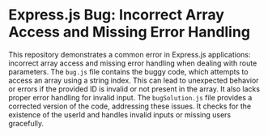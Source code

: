 # Express.js Bug: Incorrect Array Access and Missing Error Handling
This repository demonstrates a common error in Express.js applications: incorrect array access and missing error handling when dealing with route parameters.
The `bug.js` file contains the buggy code, which attempts to access an array using a string index. This can lead to unexpected behavior or errors if the provided ID is invalid or not present in the array. It also lacks proper error handling for invalid input.
The `bugSolution.js` file provides a corrected version of the code, addressing these issues. It checks for the existence of the userId and handles invalid inputs or missing users gracefully.